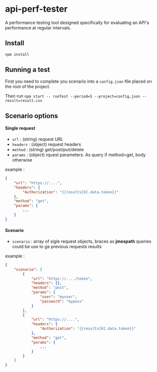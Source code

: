 # api-perf-tester
A performance testing tool designed specifically for evaluating an API's performance at regular intervals.

## Install

```sh
npm install
```

## Running a test

First you need to complete you scenario into a `config.json` file placed on the root of the project.

Then run `npm start -- runTest --period=5 --project=config.json --result=result.csv`

## Scenario options

#### Single request

- `url` : (string) request URL
- `headers` : (object) request headers 
- `method` : (string) get/post/put/detele
- `params` : (object) rquest parameters. As query if method=get, body otherwise

example : 
```json
{
    "url": "https://....",
    "headers": {
        "Authorization": "{{results[0].data.token}}"
    },
    "method": "get",
    "params": {
        ...
    }
}
```

#### Scenario

- `scenario` : array of  sigle request objects, braces as **jmespath** queries could be use to ge previous requests results

example : 
```json
{
    "scenario": [
        {
            "url": "https://..../token",
            "headers": {},
            "method": "post",
            "params": {
                "user": "myuser",
                "password": "mypass"
            }
        },
        {
            "url": "https://....",
            "headers": {
                "Authorization": "{{results[0].data.token}}"
            },
            "method": "get",
            "params": {
                ...
            }
        }
    ]
}
```